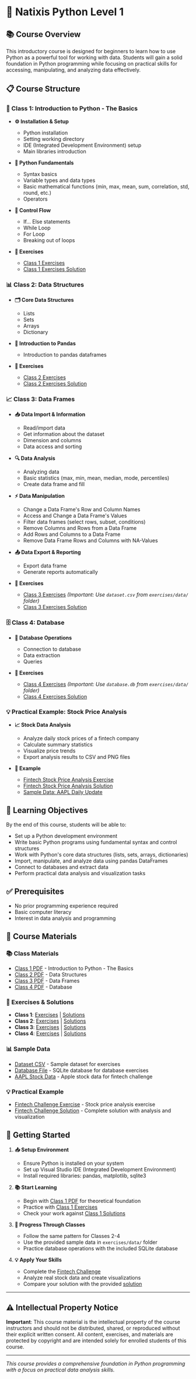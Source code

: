 # 🐍 Natixis Python Level 1

## 📚 Course Overview

This introductory course is designed for beginners to learn how to use Python as a powerful tool for working with data. Students will gain a solid foundation in Python programming while focusing on practical skills for accessing, manipulating, and analyzing data effectively.

## 📋 Course Structure

### 🚀 Class 1: Introduction to Python - The Basics
- **⚙️ Installation & Setup**
  - Python installation
  - Setting working directory
  - IDE (Integrated Development Environment) setup
  - Main libraries introduction

- **🔧 Python Fundamentals**
  - Syntax basics
  - Variable types and data types
  - Basic mathematical functions (min, max, mean, sum, correlation, std, round, etc.)
  - Operators

- **🔄 Control Flow**
  - If... Else statements
  - While Loop
  - For Loop
  - Breaking out of loops

- **📝 Exercises**
  - [Class 1 Exercises](exercises/Class1_exercises.py)
  - [Class 1 Exercises Solution](exercises/Class1_exercises_solution.py)

### 📊 Class 2: Data Structures
- **🗂️ Core Data Structures**
  - Lists
  - Sets
  - Arrays
  - Dictionary

- **🐼 Introduction to Pandas**
  - Introduction to pandas dataframes

- **📝 Exercises**
  - [Class 2 Exercises](exercises/Class2_exercises.py)
  - [Class 2 Exercises Solution](exercises/Class2_exercises_solution.py)

### 📈 Class 3: Data Frames
- **📥 Data Import & Information**
  - Read/import data
  - Get information about the dataset
  - Dimension and columns
  - Data access and sorting

- **🔍 Data Analysis**
  - Analyzing data
  - Basic statistics (max, min, mean, median, mode, percentiles)
  - Create data frame and fill

- **⚡ Data Manipulation**
  - Change a Data Frame's Row and Column Names
  - Access and Change a Data Frame's Values
  - Filter data frames (select rows, subset, conditions)
  - Remove Columns and Rows from a Data Frame
  - Add Rows and Columns to a Data Frame
  - Remove Data Frame Rows and Columns with NA-Values

- **📤 Data Export & Reporting**
  - Export data frame
  - Generate reports automatically

- **📝 Exercises**
  - [Class 3 Exercises](exercises/Class3_exercises.py) *(Important: Use `dataset.csv` from `exercises/data/` folder)*
  - [Class 3 Exercises Solution](exercises/Class3_exercises_solution.py)

### 🗄️ Class 4: Database
- **🔗 Database Operations**
  - Connection to database
  - Data extraction
  - Queries

- **📝 Exercises**
  - [Class 4 Exercises](exercises/Class4_exercises.py) *(Important: Use `database.db` from `exercises/data/` folder)*
  - [Class 4 Exercises Solution](exercises/Class4_exercises_solution.py)

### 💡 Practical Example: Stock Price Analysis
- **📈 Stock Data Analysis**
  - Analyze daily stock prices of a fintech company
  - Calculate summary statistics
  - Visualize price trends
  - Export analysis results to CSV and PNG files

- **📝 Example**
  - [Fintech Stock Price Analysis Exercise](fintech_challenge/fintech_exercise.py)
  - [Fintech Stock Price Analysis Solution](fintech_challenge/fintech_exercise_solution.py)
  - [Sample Data: AAPL Daily Update](fintech_challenge/AAPL_daily_update.csv)

## 🎯 Learning Objectives

By the end of this course, students will be able to:
- Set up a Python development environment
- Write basic Python programs using fundamental syntax and control structures
- Work with Python's core data structures (lists, sets, arrays, dictionaries)
- Import, manipulate, and analyze data using pandas DataFrames
- Connect to databases and extract data
- Perform practical data analysis and visualization tasks

## ✅ Prerequisites

- No prior programming experience required
- Basic computer literacy
- Interest in data analysis and programming

## 📁 Course Materials

### 📚 Class Materials
- [Class 1 PDF](class%20material/class-1.pdf) - Introduction to Python - The Basics
- [Class 2 PDF](class%20material/class-2.pdf) - Data Structures
- [Class 3 PDF](class%20material/class-3.pdf) - Data Frames
- [Class 4 PDF](class%20material/class-4.pdf) - Database

### 📝 Exercises & Solutions
- **Class 1**: [Exercises](exercises/Class1_exercises.py) | [Solutions](exercises/Class1_exercises_solution.py)
- **Class 2**: [Exercises](exercises/Class2_exercises.py) | [Solutions](exercises/Class2_exercises_solution.py)
- **Class 3**: [Exercises](exercises/Class3_exercises.py) | [Solutions](exercises/Class3_exercises_solution.py)
- **Class 4**: [Exercises](exercises/Class4_exercises.py) | [Solutions](exercises/Class4_exercises_solution.py)

### 📊 Sample Data
- [Dataset CSV](exercises/data/dataset.csv) - Sample dataset for exercises
- [Database File](exercises/data/database.db) - SQLite database for database exercises
- [AAPL Stock Data](fintech_challenge/AAPL_daily_update.csv) - Apple stock data for fintech challenge

### 💡 Practical Example
- [Fintech Challenge Exercise](fintech_challenge/fintech_exercise.py) - Stock price analysis exercise
- [Fintech Challenge Solution](fintech_challenge/fintech_exercise_solution.py) - Complete solution with analysis and visualization

## 🚀 Getting Started

1. **📥 Setup Environment**
   - Ensure Python is installed on your system
   - Set up Visual Studio IDE (Integrated Development Environment)
   - Install required libraries: pandas, matplotlib, sqlite3

2. **📚 Start Learning**
   - Begin with [Class 1 PDF](class%20material/class-1.pdf) for theoretical foundation
   - Practice with [Class 1 Exercises](exercises/Class1_exercises.py)
   - Check your work against [Class 1 Solutions](exercises/Class1_exercises_solution.py)

3. **🔄 Progress Through Classes**
   - Follow the same pattern for Classes 2-4
   - Use the provided sample data in `exercises/data/` folder
   - Practice database operations with the included SQLite database

4. **💡 Apply Your Skills**
   - Complete the [Fintech Challenge](fintech_challenge/fintech_exercise.py)
   - Analyze real stock data and create visualizations
   - Compare your solution with the provided [solution](fintech_challenge/fintech_exercise_solution.py)

---

## ⚠️ Intellectual Property Notice

**Important**: This course material is the intellectual property of the course instructors and should not be distributed, shared, or reproduced without their explicit written consent. All content, exercises, and materials are protected by copyright and are intended solely for enrolled students of this course.

---

*This course provides a comprehensive foundation in Python programming with a focus on practical data analysis skills.*